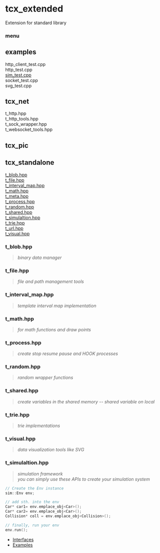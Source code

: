 # tcx_extended
Extension for standard library
### menu
## examples  
http_client_test.cpp  
http_test.cpp  
[sim_test.cpp](#t_simulaltionhpp)  
socket_test.cpp  
svg_test.cpp  
 
## tcx_net  
t_http.hpp  
t_http_tools.hpp  
t_sock_wrapper.hpp  
t_websocket_tools.hpp  

## tcx_pic  
## tcx_standalone  
[t_blob.hpp](#t_blobhpp)  
[t_file.hpp](#t_filehpp)  
[t_interval_map.hpp](#t_interval_maphpp)  
[t_math.hpp](#t_mathhpp)  
[t_meta.hpp](#t_metahpp)  
[t_process.hpp](#t_processhpp)  
[t_random.hpp](#t_randomhpp)  
[t_shared.hpp](#t_sharedhpp)  
[t_simulaltion.hpp](#t_simulaltionhpp)  
[t_trie.hpp](#t_triehpp)  
[t_url.hpp](#t_urlhpp)  
[t_visual.hpp](#t_visualhpp)  





### t_blob.hpp
> *binary data manager*
### t_file.hpp
> *file and path management tools*
### t_interval_map.hpp
> *template interval map implementation*
### t_math.hpp
> *for math functions and draw points*
### t_process.hpp
> *create stop resume pause and HOOK processes*
### t_random.hpp
> *random wrapper functions*
### t_shared.hpp
> *create variables in the shared memory -- shared variable on local*
### t_trie.hpp
> *trie implementations*
### t_visual.hpp
> *data visualization tools like SVG*
### t_simulaltion.hpp
> *simulation framework*  
> *you can simply use these APIs to create your simulation system*  


``` C++
// Create the Env instance
sim::Env env;
```

``` C++
// add sth. into the env
Car* car1= env.emplace_obj<Car>();
Car* car2= env.emplace_obj<Car>();
Collision* coll = env.emplace_obj<Collision>();
```

``` C++
// finally, run your env
env.run();
```


- [Interfaces](./tcx_standalone/t_simulaltion.hpp)  
- [Examples](./examples/sim_test.cpp)

